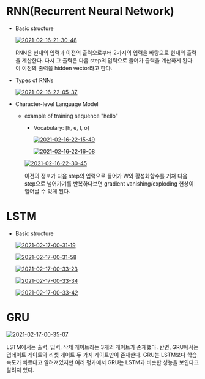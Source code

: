 # RNN(Recurrent Neural Network)

- Basic structure

  <a href="https://imgbb.com/"><img src="https://i.ibb.co/2W8xpFq/2021-02-16-21-30-48.png" alt="2021-02-16-21-30-48" border="0"></a>

  RNN은 현재의 입력과 이전의 출력으로부터 2가지의 입력을 바탕으로 현재의 출력을 계산한다. 다시 그 출력은 다음 step의 입력으로 들어가 출력을 계산하게 된다. 이 이전의 출력을 hidden vector라고 한다.

  

- Types of RNNs

  <a href="https://ibb.co/K0FGmz2"><img src="https://i.ibb.co/gjz76FS/2021-02-16-22-05-37.png" alt="2021-02-16-22-05-37" border="0"></a>

- Character-level Language Model

  - example of training sequence "hello"

    - Vocabulary: [h, e, l, o]

      <a href="https://ibb.co/Jsh2RM4"><img src="https://i.ibb.co/DRqkDSy/2021-02-16-22-15-49.png" alt="2021-02-16-22-15-49" border="0"></a>

      <a href="https://ibb.co/T0jNmPG"><img src="https://i.ibb.co/YdnVpfS/2021-02-16-22-16-08.png" alt="2021-02-16-22-16-08" border="0"></a>

      

    <a href="https://ibb.co/KrCTmqR"><img src="https://i.ibb.co/fxmjQpB/2021-02-16-22-30-45.png" alt="2021-02-16-22-30-45" border="0"></a>

    이전의 정보가 다음 step의 입력으로 들어가 W와 활성화함수를 거쳐 다음 step으로 넘어가기를 반복하다보면 gradient vanishing/exploding 현상이 일어날 수 있게 된다. 

    

# LSTM

- Basic structure

  <a href="https://imgbb.com/"><img src="https://i.ibb.co/nzDm3x8/2021-02-17-00-31-19.png" alt="2021-02-17-00-31-19" border="0"></a>

  <a href="https://ibb.co/2S9NFF2"><img src="https://i.ibb.co/KDPw55Z/2021-02-17-00-31-58.png" alt="2021-02-17-00-31-58" border="0"></a>

  <a href="https://ibb.co/hZqRd5w"><img src="https://i.ibb.co/WPTWz9j/2021-02-17-00-33-23.png" alt="2021-02-17-00-33-23" border="0"></a>

  <a href="https://ibb.co/m0PBJCm"><img src="https://i.ibb.co/9hdvn9J/2021-02-17-00-33-34.png" alt="2021-02-17-00-33-34" border="0"></a>

  <a href="https://ibb.co/G7bsJ8Z"><img src="https://i.ibb.co/31Lfsjx/2021-02-17-00-33-42.png" alt="2021-02-17-00-33-42" border="0"></a>



# GRU

<a href="https://ibb.co/4FFZzbr"><img src="https://i.ibb.co/grrMN0K/2021-02-17-00-35-07.png" alt="2021-02-17-00-35-07" border="0"></a>

LSTM에서는 출력, 입력, 삭제 게이트라는 3개의 게이트가 존재했다. 반면, GRU에서는 업데이트 게이트와 리셋 게이트 두 가지 게이트만이 존재한다. GRU는 LSTM보다 학습 속도가 빠르다고 알려져있지만 여러 평가에서 GRU는 LSTM과 비슷한 성능을 보인다고 알려져 있다.